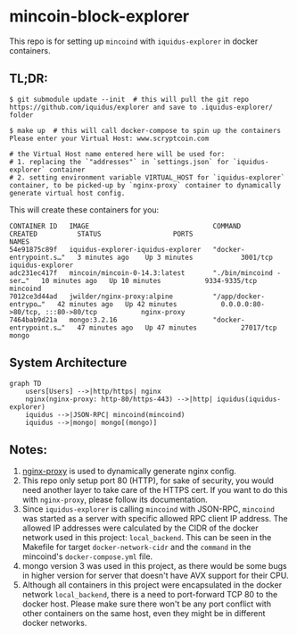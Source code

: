 # mincoin-block-explorer

This repo is for setting up `mincoind` with `iquidus-explorer` in docker containers.

## TL;DR:
```
$ git submodule update --init  # this will pull the git repo https://github.com/iquidus/explorer and save to .iquidus-explorer/ folder

$ make up  # this will call docker-compose to spin up the containers
Please enter your Virtual Host: www.scryptcoin.com

# the Virtual Host name entered here will be used for:
# 1. replacing the `"addresses"` in `settings.json` for `iquidus-explorer` container
# 2. setting environment variable VIRTUAL_HOST for `iquidus-explorer` container, to be picked-up by `nginx-proxy` container to dynamically generate virtual host config.
```
This will create these containers for you:
```
CONTAINER ID   IMAGE                               COMMAND                  CREATED          STATUS                  PORTS                                       NAMES
54e91875c89f   iquidus-explorer-iquidus-explorer   "docker-entrypoint.s…"   3 minutes ago    Up 3 minutes            3001/tcp                                    iquidus-explorer
adc231ec417f   mincoin/mincoin-0-14.3:latest       "./bin/mincoind -ser…"   10 minutes ago   Up 10 minutes           9334-9335/tcp                               mincoind
7012ce3d44ad   jwilder/nginx-proxy:alpine          "/app/docker-entrypo…"   42 minutes ago   Up 42 minutes           0.0.0.0:80->80/tcp, :::80->80/tcp           nginx-proxy
7464bab9d21a   mongo:3.2.16                        "docker-entrypoint.s…"   47 minutes ago   Up 47 minutes           27017/tcp                                   mongo
```

## System Architecture
```mermaid
graph TD
    users[Users] -->|http/https| nginx
    nginx(nginx-proxy: http-80/https-443) -->|http| iquidus(iquidus-explorer)
    iquidus -->|JSON-RPC| mincoind(mincoind)
    iquidus -->|mongo| mongo[(mongo)]
```

## Notes:
1. [nginx-proxy](https://hub.docker.com/r/jwilder/nginx-proxy) is used to dynamically generate nginx config.
2. This repo only setup port 80 (HTTP), for sake of security, you would need another layer to take care of the HTTPS cert. If you want to do this with `nginx-proxy`, please follow its documentation.
3. Since `iquidus-explorer` is calling `mincoind` with JSON-RPC, `mincoind` was started as a server with specific allowed RPC client IP address. The allowed IP addresses were calculated by the CIDR of the docker network used in this project: `local_backend`. This can be seen in the Makefile for target `docker-network-cidr` and the `command` in the mincoind's `docker-compose.yml` file.
4. mongo version 3 was used in this project, as there would be some bugs in higher version for server that doesn't have AVX support for their CPU.
5. Although all containers in this project were encapsulated in the docker network `local_backend`, there is a need to port-forward TCP 80 to the docker host. Please make sure there won't be any port conflict with other containers on the same host, even they might be in different docker networks.
